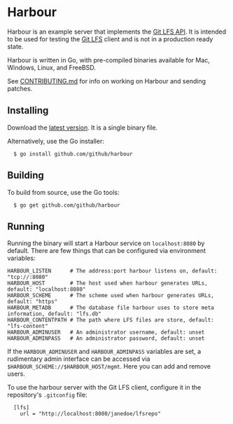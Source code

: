 Harbour
======

[rel]: https://github.com/github/harbour/releases
[lfs]: https://github.com/github/git-lfs
[api]: https://github.com/github/git-lfs/blob/master/docs/api.md

Harbour is an example server that implements the [Git LFS API][api]. It is intended
to be used for testing the [Git LFS][lfs] client and is not in a production ready
state.

Harbour is written in Go, with pre-compiled binaries available for Mac,
Windows, Linux, and FreeBSD.

See [CONTRIBUTING.md](CONTRIBUTING.md) for info on working on Harbour and
sending patches.

## Installing

Download the [latest version][rel]. It is a single binary file.

Alternatively, use the Go installer:

```
  $ go install github.com/github/harbour
```


## Building

To build from source, use the Go tools:

```
  $ go get github.com/github/harbour
```


## Running

Running the binary will start a Harbour service on `localhost:8080` by default.
There are few things that can be configured via environment variables:

	HARBOUR_LISTEN      # The address:port harbour listens on, default: "tcp://:8080"
	HARBOUR_HOST        # The host used when harbour generates URLs, default: "localhost:8080"
	HARBOUR_SCHEME      # The scheme used when harbour generates URLs, default: "https"
	HARBOUR_METADB      # The database file harbour uses to store meta information, default: "lfs.db"
	HARBOUR_CONTENTPATH # The path where LFS files are store, default: "lfs-content"
	HARBOUR_ADMINUSER   # An administrator username, default: unset
	HARBOUR_ADMINPASS   # An administrator password, default: unset

If the `HARBOUR_ADMINUSER` and `HARBOUR_ADMINPASS` variables are set, a
rudimentary admin interface can be accessed via
`$HARBOUR_SCHEME://$HARBOUR_HOST/mgmt`. Here you can add and remove users.

To use the harbour server with the Git LFS client, configure it in the repository's `.gitconfig` file:

```
  [lfs]
    url = "http://localhost:8080/janedoe/lfsrepo"
```
